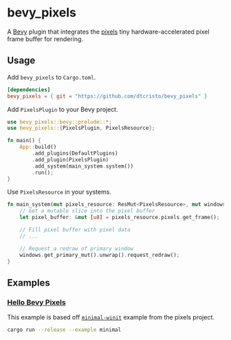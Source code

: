 # bevy_pixels

A [Bevy](https://github.com/bevyengine/bevy) plugin that integrates the [pixels](https://github.com/parasyte/pixels) tiny hardware-accelerated pixel frame buffer for rendering.

## Usage

Add `bevy_pixels` to `Cargo.toml`.

```toml
[dependencies]
bevy_pixels = { git = "https://github.com/dtcristo/bevy_pixels" }
```

Add `PixelsPlugin` to your Bevy project.

```rust
use bevy_pixels::bevy::prelude::*;
use bevy_pixels::{PixelsPlugin, PixelsResource};

fn main() {
    App::build()
        .add_plugins(DefaultPlugins)
        .add_plugin(PixelsPlugin)
        .add_system(main_system.system())
        .run();
}
```

Use `PixelsResource` in your systems.

```rust
fn main_system(mut pixels_resource: ResMut<PixelsResource>, mut windows: ResMut<Windows>) {
    // Get a mutable slice into the pixel buffer
    let pixel_buffer: &mut [u8] = pixels_resource.pixels.get_frame();

    // Fill pixel buffer with pixel data
    // ...

    // Request a redraw of primary window
    windows.get_primary_mut().unwrap().request_redraw();
}
```

## Examples

### [Hello Bevy Pixels](https://github.com/dtcristo/bevy_pixels/blob/main/examples/minimal.rs)

This example is based off [`minimal-winit`](https://github.com/parasyte/pixels/tree/master/examples/minimal-winit) example from the pixels project.

```sh
cargo run --release --example minimal
```
